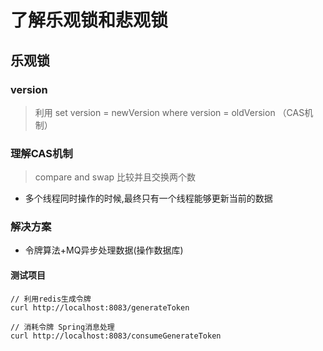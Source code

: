# 了解乐观锁和悲观锁

## 乐观锁

### version
> 利用 set version = newVersion where version = oldVersion （CAS机制）

### 理解CAS机制
> compare and swap 比较并且交换两个数 
- 多个线程同时操作的时候,最终只有一个线程能够更新当前的数据



### 解决方案
- 令牌算法+MQ异步处理数据(操作数据库)



#### 测试项目

```shell script
// 利用redis生成令牌
curl http://localhost:8083/generateToken

// 消耗令牌 Spring消息处理
curl http://localhost:8083/consumeGenerateToken
```


